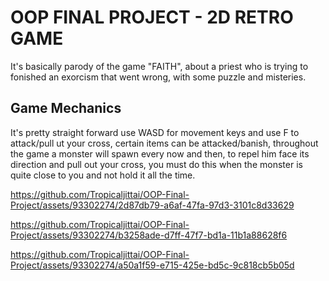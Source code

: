 # OOP FINAL PROJECT - 2D RETRO GAME
It's basically parody of the game "FAITH", about a priest who is trying to fonished an exorcism that went wrong, with some puzzle and misteries.

## Game Mechanics
It's pretty straight forward use WASD for movement keys and use F to attack/pull ut your cross, certain items can be attacked/banish, throughout the game a monster will spawn every now and then, to repel him face its direction and pull out your cross, you must do this when the monster is quite close to you and not hold it all the time.


https://github.com/Tropicaljittai/OOP-Final-Project/assets/93302274/2d87db79-a6af-47fa-97d3-3101c8d33629



https://github.com/Tropicaljittai/OOP-Final-Project/assets/93302274/b3258ade-d7ff-47f7-bd1a-11b1a88628f6



https://github.com/Tropicaljittai/OOP-Final-Project/assets/93302274/a50a1f59-e715-425e-bd5c-9c818cb5b05d

